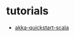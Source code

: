 # tutorials

- [akka-quickstart-scala](https://github.com/philipliberato/tutorials/tree/master/akka-quickstart-scala)
